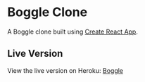 # Boggle Clone

A Boggle clone built using [Create React App](https://github.com/facebook/create-react-app).

## Live Version

View the live version on Heroku: [Boggle](https://jml-boggle.herokuapp.com/)